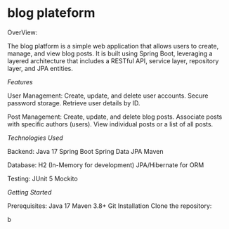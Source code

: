 # blog plateform 

OverView:

The blog platform is a simple web application that allows users to create, manage, and view blog posts. It is built using Spring Boot, leveraging a layered architecture that includes a RESTful API, service layer, repository layer, and JPA entities.

*Features*

User Management:
Create, update, and delete user accounts.
Secure password storage.
Retrieve user details by ID.

Post Management:
Create, update, and delete blog posts.
Associate posts with specific authors (users).
View individual posts or a list of all posts.

*Technologies Used*

Backend:
Java 17
Spring Boot
Spring Data JPA
Maven

Database:
H2 (In-Memory for development)
JPA/Hibernate for ORM

Testing:
JUnit 5
Mockito

*Getting Started*

Prerequisites:
Java 17
Maven 3.8+
Git
Installation
Clone the repository:

b

